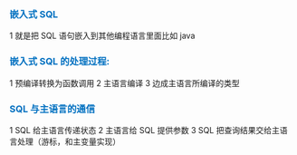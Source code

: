 ### <font color=" #0070c0 ">嵌入式 SQL</font>
1 就是把 SQL 语句嵌入到其他编程语言里面比如 java


### <font color=" #0070c0 ">嵌入式 SQL 的处理过程:</font>
1 预编译转换为函数调用
2 主语言编译
3 边成主语言所编译的类型


### <font color="#0070c0">SQL 与主语言的通信</font>
1 SQL 给主语言传递状态
2 主语言给 SQL 提供参数
3 SQL 把查询结果交给主语言处理（游标，和主变量实现）



